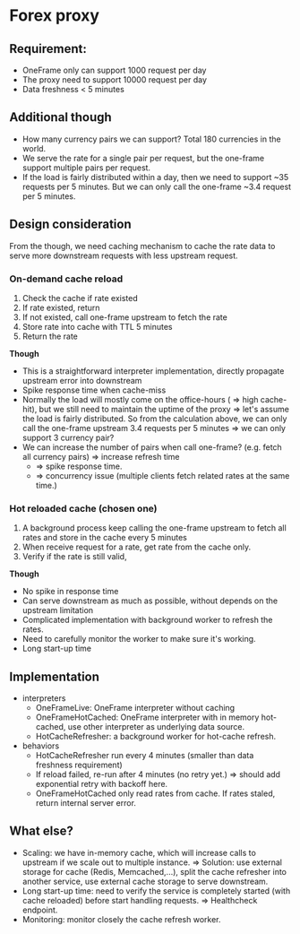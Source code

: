 # Forex proxy

## Requirement:
- OneFrame only can support 1000 request per day
- The proxy need to support 10000 request per day
- Data freshness < 5 minutes

## Additional though

- How many currency pairs we can support? Total 180 currencies in the world.
- We serve the rate for a single pair per request, but the one-frame support multiple pairs per request.
- If the load is fairly distributed within a day, then we need to support ~35 requests per 5 minutes. But we can only call the one-frame ~3.4 request per 5 minutes.


## Design consideration

From the though, we need caching mechanism to cache the rate data to serve more downstream requests with less upstream request.

### On-demand cache reload

1. Check the cache if rate existed
2. If rate existed, return
3. If not existed, call one-frame upstream to fetch the rate
4. Store rate into cache with TTL 5 minutes
5. Return the rate

**Though**
- This is a straightforward interpreter implementation, directly propagate upstream error into downstream
- Spike response time when cache-miss
- Normally the load will mostly come on the office-hours ( => high cache-hit), but we still need to maintain the uptime of the proxy => let's assume the load is fairly distributed. So from the calculation above, we can only call the one-frame upstream 3.4 requests per 5 minutes => we can only support 3 currency pair?
- We can increase the number of pairs when call one-frame? (e.g. fetch all currency pairs) => increase refresh time
  - => spike response time.
  - => concurrency issue (multiple clients fetch related rates at the same time.)

### Hot reloaded cache (chosen one)

1. A background process keep calling the one-frame upstream to fetch all rates and store in the cache every 5 minutes
2. When receive request for a rate, get rate from the cache only.
3. Verify if the rate is still valid,

**Though**
- No spike in response time
- Can serve downstream as much as possible, without depends on the upstream limitation
- Complicated implementation with background worker to refresh the rates.
- Need to carefully monitor the worker to make sure it's working.
- Long start-up time


## Implementation

- interpreters
  - OneFrameLive: OneFrame interpreter without caching
  - OneFrameHotCached: OneFrame interpreter with in memory hot-cached, use other interpreter as underlying data source.
  - HotCacheRefresher: a background worker for hot-cache refresh.
- behaviors
  - HotCacheRefresher run every 4 minutes (smaller than data freshness requirement)
  - If reload failed, re-run after 4 minutes (no retry yet.) => should add exponential retry with backoff here.
  - OneFrameHotCached only read rates from cache. If rates staled, return internal server error.


## What else?
- Scaling: we have in-memory cache, which will increase calls to upstream if we scale out to multiple instance. => Solution: use external storage for cache (Redis, Memcached,...), split the cache refresher into another service, use external cache storage to serve downstream.
- Long start-up time: need to verify the service is completely started (with cache reloaded) before start handling requests. => Healthcheck endpoint.
- Monitoring: monitor closely the cache refresh worker.